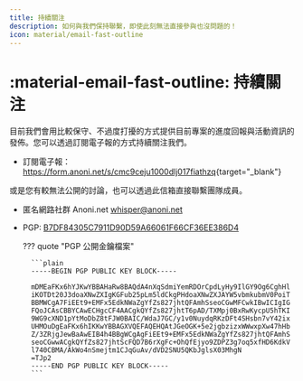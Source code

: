 ```yaml
---
title: 持續關注
description: 如何與我們保持聯繫，即使此刻無法直接參與也沒問題的！
icon: material/email-fast-outline
---
```


# :material-email-fast-outline: 持續關注

目前我們會用比較保守、不過度打擾的方式提供目前專案的進度回報與活動資訊的發佈。您可以透過訂閱電子報的方式持續關注我們。

- 訂閱電子報：<https://form.anoni.net/s/cmc9ceju1000dlj017fiathzq>{target="_blank"}

或是您有較無法公開的討論，也可以透過此信箱直接聯繫團隊成員。

- 匿名網路社群 Anoni.net <whisper@anoni.net>
- PGP: [B7DF84305C7911D90D59A66061F66CF36EE386D4](https://anoni.net/B7DF84305C7911D90D59A66061F66CF36EE386D4.asc)

    ??? quote "PGP 公開金鑰檔案"

        ```plain
        -----BEGIN PGP PUBLIC KEY BLOCK-----

        mDMEaFKx6hYJKwYBBAHaRw8BAQdA4nXqSdmiYemRDOrCpdLyHy9IlGY9Og6CghHl
        iKOTDt20J3doaXNwZXIgKGFub25pLm5ldCkgPHdoaXNwZXJAYW5vbmkubmV0PoiT
        BBMWCgA7FiEEt9+EMFx5EdkNWaZgYfZs827jhtQFAmhSseoCGwMFCwkIBwICIgIG
        FQoJCAsCBBYCAwECHgcCF4AACgkQYfZs827jhtT6pAD/TXMpj0BxRwKycpU5hTKI
        9WG9cXND1pYtMoDbZ8tFJW0BAIC/WdaJ7GC/y1v0NuydqRKzDFt4SHsbn7vY42ix
        UHMOuDgEaFKx6hIKKwYBBAGXVQEFAQEHQAtJGeOGK+5e2jgbzizxWWwxpXw47hHb
        Z/3ZRjgJewBaAwEIB4h4BBgWCgAgFiEEt9+EMFx5EdkNWaZgYfZs827jhtQFAmhS
        seoCGwwACgkQYfZs827jhtScFQD7B6rXgFc+OhQfEjyo9ZDPZ3g7oq5xfHD6KdkV
        l740CBMA/AkWo4nSmejtm1CJqGuAv/dVD2SNU5QKbJglsX03MhgN
        =TJp2
        -----END PGP PUBLIC KEY BLOCK-----
        ```
